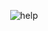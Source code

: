 <div align="center">

![help](https://github.com/user-attachments/assets/https://media.discordapp.net/attachments/906579001164828725/1307620894662725683/9luH35dcqf8XSr3VLDAFMsMAAAAASUVORK5CYII.png?ex=6799e45b&is=679892db&hm=e5dfb5817f49745ce85c3826c5461e5280c040a6996e4460c134ab641e25592c&=&format=webp&quality=lossless)<br/>
